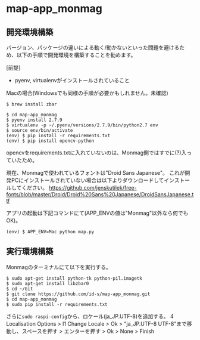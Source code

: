 # map-app_monmag

## 開発環境構築

バージョン、パッケージの違いによる動く/動かないといった問題を避けるため、以下の手順で開発環境を構築することを勧めます。

[前提]
* pyenv, virtualenvがインストールされていること

Macの場合(Windowsでも同様の手順が必要かもしれません。未確認)

```
$ brew install zbar
```

```
$ cd map-app_monmag
$ pyenv install 2.7.9
$ virtualenv -p ~/.pyenv/versions/2.7.9/bin/python2.7 env
$ source env/bin/activate
(env) $ pip install -r requirements.txt
(env) $ pip install opencv-python
```

opencvをrequirements.txtに入れていないのは、Monmag側ではすでに(?)入っていたため。

現在、Monmagで使われているフォントは"Droid Sans Japanese"。
これが開発PCにインストールされていない場合は以下よりダウンロードしてインストールしてください。
https://github.com/jenskutilek/free-fonts/blob/master/Droid/Droid%20Sans%20Japanese/DroidSansJapanese.ttf

アプリの起動は下記コマンドにて(APP_ENVの値は"Monmag"以外なら何でもOK)。

```
(env) $ APP_ENV=Mac python map.py
```


## 実行環境構築

Monmagのターミナルにて以下を実行する。

```
$ sudo apt-get install python-tk python-pil.imagetk
$ sudo apt-get install libzbar0
$ cd ~/Git
$ git clone https://github.com/id-s/map-app_monmag.git
$ cd map-app_monmag
$ sudo pip install -r requirements.txt
```

さらに`sudo raspi-config`から、ロケール(ja_JP.UTF-8)を追加する。
4 Localisation Options > I1 Change Locale > Ok > "ja_JP.UTF-8 UTF-8"まで移動し、スペースを押す > エンターを押す > Ok > None > Finish
